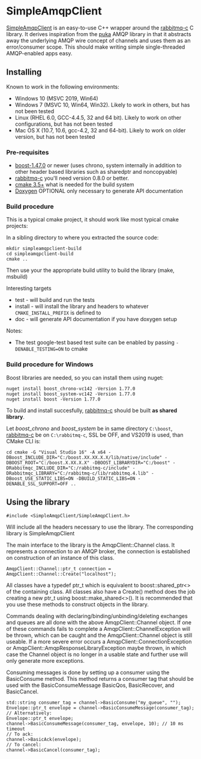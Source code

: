 SimpleAmqpClient
==================

[SimpleAmqpClient](https://github.com/alanxz/SimpleAmqpClient) is an easy-to-use C++
wrapper around the [rabbitmq-c](https://github.com/alanxz/rabbitmq-c) C library.
It derives inspiration from the [puka](https://github.com/majek/puka) AMQP library
in that it abstracts away the underlying AMQP wire concept of channels and uses them
as an error/consumer scope. This should make writing simple single-threaded AMQP-enabled apps easy.

Installing
----------------

Known to work in the following environments:
- Windows 10 (MSVC 2019, Win64)
- Windows 7 (MSVC 10, Win64, Win32). Likely to work in others, but has not been tested
- Linux (RHEL 6.0, GCC-4.4.5, 32 and 64 bit). Likely to work on other configurations, but has not been tested
- Mac OS X (10.7, 10.6, gcc-4.2, 32 and 64-bit). Likely to work on older version, but has not been tested

### Pre-requisites
+  [boost-1.47.0](http://www.boost.org/) or newer (uses chrono, system internally in addition to other header based libraries such as sharedptr and noncopyable)
+  [rabbitmq-c](http://github.com/alanxz/rabbitmq-c) you'll need version 0.8.0 or better.
+  [cmake 3.5+](http://www.cmake.org/) what is needed for the build system
+  [Doxygen](http://www.stack.nl/~dimitri/doxygen/) OPTIONAL only necessary to generate API documentation

### Build procedure
This is a typical cmake project, it should work like most typical cmake projects:

In a sibling directory to where you extracted the source code:

    mkdir simpleamqpclient-build
    cd simpleamqpclient-build
    cmake ..

Then use your the appropriate build utility to build the library (make, msbuild)

Interesting targets
+  test - will build and run the tests
+  install - will install the library and headers to whatever `CMAKE_INSTALL_PREFIX` is defined to
+  doc - will generate API documentation if you have doxygen setup

Notes:
+ The test google-test based test suite can be enabled by passing `-DENABLE_TESTING=ON` to
  cmake

### Build procedure for Windows

Boost libraries are needed, so you can install them using nuget:
```
nuget install boost_chrono-vc142 -Version 1.77.0
nuget install boost_system-vc142 -Version 1.77.0
nuget install boost -Version 1.77.0
```
To build and install succesfully, [rabbitmq-c](https://github.com/alanxz/rabbitmq-c) should be built **as shared library**.

Let *boost_chrono* and *boost_system* be in same directory ```C:\boost```, [rabbitmq-c](https://github.com/alanxz/rabbitmq-c) be on ```C:\rabbitmq-c```,
SSL be OFF, and VS2019 is used, than CMake CLI is:
```
cd cmake -G "Visual Studio 16" -A x64 -DBoost_INCLUDE_DIR="C:/boost.XX.XX.X.X/lib/native/include" -DBOOST_ROOT="C:/boost.X.XX.X.X" -DBOOST_LIBRARYDIR="C:/boost" -DRabbitmqc_INCLUDE_DIR="C:/rabbitmq-c/include" -DRabbitmqc_LIBRARY="C:/rabbitmq-c/lib/rabbitmq.4.lib" -DBoost_USE_STATIC_LIBS=ON -DBUILD_STATIC_LIBS=ON -DENABLE_SSL_SUPPORT=OFF ..
```

Using the library
-----------------

    #include <SimpleAmqpClient/SimpleAmqpClient.h>

Will include all the headers necessary to use the library.
The corresponding library is SimpleAmqpClient

The main interface to the library is the AmqpClient::Channel class.  It represents
a connection to an AMQP broker, the connection is established on construction of an
instance of this class.

    AmqpClient::Channel::ptr_t connection = AmqpClient::Channel::Create("localhost");

All classes have a typedef ptr_t which is equivalent to boost::shared_ptr<> of the 
containing class.  All classes also have a Create() method does the job creating a new
ptr_t using boost::make_shared<>(). It is recommended that you use these methods
to construct objects in the library.

Commands dealing with declaring/binding/unbinding/deleting exchanges and queues are
all done with the above AmqpClient::Channel object. If one of these commands
fails to complete a AmqpClient::ChannelException will be thrown, which can be caught
and the AmqpClient::Channel object is still useable.  If a more severe error occurs
a AmqpClient::ConnectionException or AmqpClient::AmqpResponseLibraryException maybe
thrown, in which case the Channel object is no longer in a usable state and further
use will only generate more exceptions.

Consuming messages is done by setting up a consumer using the BasicConsume method.
This method returns a consumer tag that should be used with the BasicConsumeMessage
BasicQos, BasicRecover, and BasicCancel.

    std::string consumer_tag = channel->BasicConsume("my_queue", "");
    Envelope::ptr_t envelope = channel->BasicConsumeMessage(consumer_tag);
    // Alternatively:
    Envelope::ptr_t envelope;
    channel->BasicConsumeMessage(consumer_tag, envelope, 10); // 10 ms timeout
    // To ack:
    channel->BasicAck(envelope);
    // To cancel:
    channel->BasicCancel(consumer_tag);

